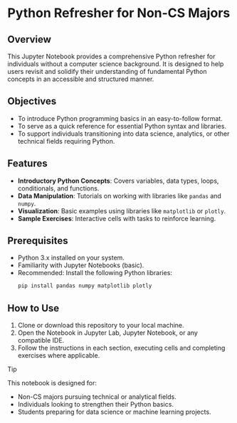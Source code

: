 # Python Refresher for Non-CS Majors  

## Overview  

This Jupyter Notebook provides a comprehensive Python refresher for individuals without a computer science background. It is designed to help users revisit and solidify their understanding of fundamental Python concepts in an accessible and structured manner.  

## Objectives  

- To introduce Python programming basics in an easy-to-follow format.  
- To serve as a quick reference for essential Python syntax and libraries.  
- To support individuals transitioning into data science, analytics, or other technical fields requiring Python.  

## Features  

- **Introductory Python Concepts**: Covers variables, data types, loops, conditionals, and functions.  
- **Data Manipulation**: Tutorials on working with libraries like `pandas` and `numpy`.  
- **Visualization**: Basic examples using libraries like `matplotlib` or `plotly`.  
- **Sample Exercises**: Interactive cells with tasks to reinforce learning.  

## Prerequisites  

- Python 3.x installed on your system.  
- Familiarity with Jupyter Notebooks (basic).  
- Recommended: Install the following Python libraries:  
  ```bash  
  pip install pandas numpy matplotlib plotly 

## How to Use
1. Clone or download this repository to your local machine.
2. Open the Notebook in Jupyter Lab, Jupyter Notebook, or any compatible IDE.
3. Follow the instructions in each section, executing cells and completing exercises where applicable.

> [!TIP]
> This notebook is designed for:
> * Non-CS majors pursuing technical or analytical fields.
> * Individuals looking to strengthen their Python basics.
> * Students preparing for data science or machine learning projects.
